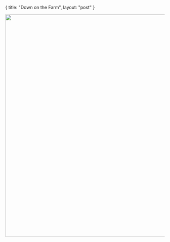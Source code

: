 {
   title: "Down on the Farm",
   layout: "post"
}


<div>
<a href="/static/images/farmer-01-17-2012.png"><img width="700" src="/static/images/farmer-01-17-2012.png"></a>
</div>

<br>
<br>
